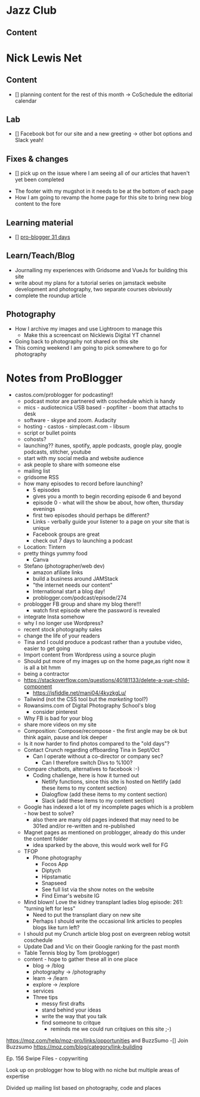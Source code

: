 # Jazz Club
## Content

# Nick Lewis Net
## Content
- [] planning content for the rest of this month -> CoSchedule the editorial calendar

## Lab
- [] Facebook bot for our site and a new greeting -> other bot options and Slack yeah!

## Fixes & changes
- [] pick up on the issue where I am seeing all of our articles that haven't yet been completed
* The footer with my mugshot in it needs to be at the bottom of each page
* How I am going to revamp the home page for this site to bring new blog content to the fore

## Learning material
- [] [pro-blogger 31 days](build-a-better-blog-in-31days)

## Learn/Teach/Blog
* Journalling my experiences with Gridsome and VueJs for building this site
* write about my plans for a tutorial series on jamstack website development and photography, two separate courses obviously
* complete the roundup article

## Photography
* How I archive my images and use Lightroom to manage this
  * Make this a screencast on Nicklewis Digital YT channel
* Going back to photography not shared on this site
* This coming weekend I am going to pick somewhere to go for photography

# Notes from ProBlogger
* castos.com/problogger for podcasting!!
  * podcast motor are partnered with coschedule which is handy
  * mics - audiotecnica USB based - popfilter - boom that attachs to desk 
  * software - skype and zoom. Audacity
  * hosting - castos - simplecast.com - libsum
  * script or bullet points
  * cohosts?
  * launching?? itunes, spotify, apple podcasts, google play, google podcasts, stitcher, youtube
  * start with my social media and website audience
  * ask people to share with someone else
  * mailing list 
  * gridsome RSS
  * how many episodes to record before launching?
    * 5 episodes
    * gives you a month to begin recording episode 6 and beyond
    * episode 0 - what will the show be about, how often, thursday evenings
    * first two episodes should perhaps be different?
    * Links - verbally guide your listener to a page on your site that is unique
    * Facebook groups are great
    * check out 7 days to launching a podcast
  * Location: Tintern
  * pretty things yummy food
    * Canva
  * Stefano (photographer/web dev)
    * amazon afiliate links
    * build a business around JAMStack
    * "the internet needs our content"
    * International start a blog day!
    * problogger.com/podcast/episode/274
  * problogger FB group and share my blog there!!!
    * watch first episode where the password is revealed
  * integrate Insta somehow
  * why I no longer use Wordpress?
  * recent stock photography sales
  * change the life of your readers
  * Tina and I could produce a podcast rather than a youtube video, easier to get going 
  * Import content from Wordpress using a source plugin
  * Should put more of my images up on the home page,as right now it is all a bit hmm
  * being a contractor
  * https://stackoverflow.com/questions/40181133/delete-a-vue-child-component
    * https://jsfiddle.net/mani04/4kyzkgLu/
  * Tailwind (not the CSS tool but the _marketing_ tool?)
  * Rowansims.com of Digital Photography School's blog
    * consider pinterest
  * Why FB is bad for your blog
  * share more videos on my site
  * Composition: Compose/recompose - the first angle may be ok but think again, pause and lok deeper
  * Is it now harder to find photos compared to the "old days"?
  * Contact Crunch regarding offboarding Tina in Sept/Oct
    * Can I operate without a co-director or company sec?
      * Can I therefore switch Divs to %100?
  * Compare chatbots, alternatives to facebook :-)
    * Coding challenge, here is how it turned out
      * Netlify functions, since this site is hosted on Netlify (add these items to my content section)
      * Dialogflow (add these items to my content section)
      * Slack (add these items to my content section)
  * Google has indexed a lot of my incomplete pages which is a problem - how best to solve?
    * also there are many old pages indexed that may need to be 301ed and/or re-written and re-published
  * Magnet pages as mentioned on problogger, already do this under the content folder
    * idea sparked by the above, this would work well for FG
  * TFOP
    * Phone photography
      * Focos App
      * Diptych
      * Hipstamatic
      * Snapseed
      * See full list via the show notes on the website
      * Find Eimar's website IG
  * Mind blown! Love the kidney transplant ladies blog episode: 261: "turning left for less"
    * Need to put the transplant diary on new site
    * Perhaps I should write the occasional link articles to peoples blogs like turn left?
  * I should put my Crunch article blog post on evergreen reblog wotsit coschedule
  * Update Dad and Vic on their Google ranking for the past month
  * Table Tennis blog by Tom (problogger)
  * content - hope to gather these all in one place
    * blog -> /blog
    * photography -> /photography
    * learn -> /learn
    * explore -> /explore
    * services
    * Three tips
      * messy first drafts
      * stand behind your ideas
      * write the way that you talk
      * find someone to critque
        * reminds me we could run critqiues on this site ;-)

https://moz.com/help/moz-pro/links/opportunities and BuzzSumo
-[] Join Buzzsumo
https://moz.com/blog/category/link-building

Ep. 156
Swipe Files - copywriting

Look up on problogger how to blog with no niche but multiple areas of expertise

Divided up mailing list based on photography, code and places